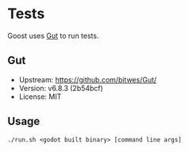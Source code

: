 # Tests

Goost uses [Gut](https://github.com/bitwes/Gut) to run tests.

## Gut
- Upstream: https://github.com/bitwes/Gut/
- Version: v6.8.3 (2b54bcf)
- License: MIT

## Usage
```
./run.sh <godot built binary> [command line args]
```
